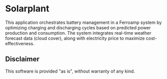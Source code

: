 # Solarplant

This application orchestrates battery management in a Ferroamp system by optimizing charging and discharging cycles based on predicted power production and consumption. The system integrates real-time weather forecast data (cloud cover), along with electricity price to maximize cost-effectiveness.

## Disclaimer

This software is provided "as is", without warranty of any kind.

